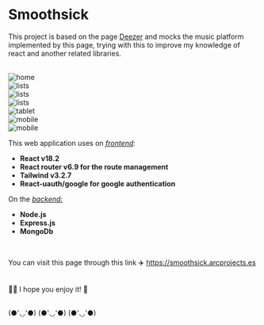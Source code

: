 # Smoothsick

This project is based on the page <a href="https://deezer.com">Deezer</a> and mocks the music platform implemented by this page, trying with this to improve my knowledge of react and another related libraries.\
<br />

![home](./src/assets/imgs/home.smooth.jpeg)
<br />
![lists](./src/assets/imgs/lists.smooth.jpeg)
<br />
![lists](./src/assets/imgs/playlist.smooth.jpg)
<br />
![lists](./src/assets/imgs/artists.smooth.jpg)
<br />
![tablet](./src/assets/imgs/tablet_view.smooth.jpg)
<br />
![mobile](./src/assets/imgs/mobile.smooth.jpg)
<br />
![mobile](./src/assets/imgs/mobile.smooth2.jpg)
<br />

This web application uses on <u><i>frontend</i></u>:

<b><ul>

  <li>React v18.2</li>
  <li>React router v6.9 for the route management</li>
  <li>Tailwind v3.2.7</li>
  <li>React-uauth/google for google authentication</li>
</ul></b>

On the <u><i>backend:</i></u>

<b><ul>

  <li>Node.js</li>
  <li>Express.js</li>
  <li>MongoDb</li>
</ul></b>
<br />

You can visit this page through this link ✈️ <a>https://smoothsick.arcprojects.es</a>\
<br />

👩‍🚀 I hope you enjoy it! 🚀


<br />
(●'◡'●) (●'◡'●) (●'◡'●)
